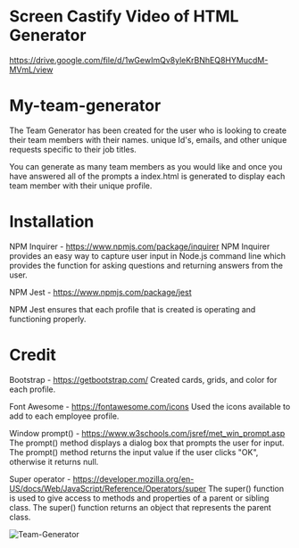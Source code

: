 # Screen Castify Video of HTML Generator
https://drive.google.com/file/d/1wGewImQv8yleKrBNhEQ8HYMucdM-MVmL/view

# My-team-generator
The Team Generator has been created for the user who is looking to create their team members with their names. unique Id's, emails, and other unique requests specific to their job titles. 

You can generate as many team members as you would like and once you have answered all of the prompts a index.html is generated to display each team member with their unique profile.
# Installation

NPM Inquirer - https://www.npmjs.com/package/inquirer
NPM Inquirer provides an easy way to capture user input in Node.js command line which provides the function for asking questions and returning answers from the user.

NPM Jest - https://www.npmjs.com/package/jest

NPM Jest ensures that each profile that is created is operating and functioning properly.

# Credit

Bootstrap - https://getbootstrap.com/
Created cards, grids, and color for each profile.

Font Awesome - https://fontawesome.com/icons
Used the icons available to add to each employee profile.

Window prompt() - https://www.w3schools.com/jsref/met_win_prompt.asp
The prompt() method displays a dialog box that prompts the user for input.
The prompt() method returns the input value if the user clicks "OK", otherwise it returns null.

Super operator - https://developer.mozilla.org/en-US/docs/Web/JavaScript/Reference/Operators/super
The super() function is used to give access to methods and properties of a parent or sibling class. The super() function returns an object that represents the parent class.

![Team-Generator](https://user-images.githubusercontent.com/102841726/175955282-716d8d2f-b3e8-468a-a710-9c1a39f6ded3.png)
